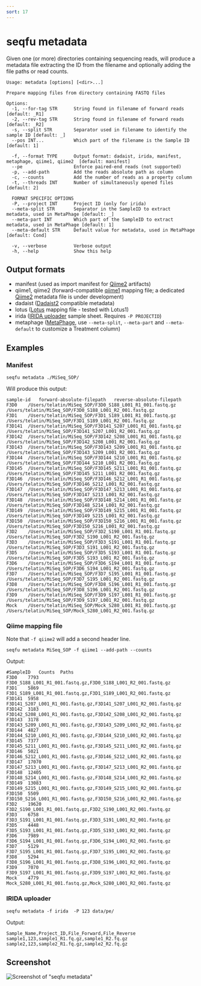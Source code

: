 ```yaml
---
sort: 17
---
```

# seqfu metadata

Given one (or more) directories containing sequencing reads,
will produce a metadata file extracting the ID from the filename
and optionally adding the file paths or read counts.

```
Usage: metadata [options] [<dir>...]

Prepare mapping files from directory containing FASTQ files

Options:
  -1, --for-tag STR      String found in filename of forward reads [default: _R1]
  -2, --rev-tag STR      String found in filename of forward reads [default: _R2]
  -s, --split STR        Separator used in filename to identify the sample ID [default: _]
  --pos INT...           Which part of the filename is the Sample ID [default: 1]

  -f, --format TYPE      Output format: dadaist, irida, manifest, metaphage, qiime1, qiime2  [default: manifest]
  --pe                   Enforce paired-end reads (not supported)
  -p, --add-path         Add the reads absolute path as column 
  -c, --counts           Add the number of reads as a property column
  -t, --threads INT      Number of simultaneously opened files [default: 2]

  FORMAT SPECIFIC OPTIONS
  -P, --project INT      Project ID (only for irida)
  --meta-split STR       Separator in the SampleID to extract metadata, used in MetaPhage [default: _]
  --meta-part INT        Which part of the SampleID to extract metadata, used in MetaPhage [default: 1]
  --meta-default STR     Default value for metadata, used in MetaPhage [default: Cond]

  -v, --verbose          Verbose output
  -h, --help             Show this help
```

## Output formats

* manifest (used as import manifest for [Qiime2](https://qiime2.org/) artifacts)
* qiime1, qiime2 (forward-compatible [qiime1](http://qiime.org/) mapping file; a dedicated [Qiime2](https://qiime2.org/) metadata file is under development)
* dadaist ([Dadaist2](quadram-institute-bioscience.github.io/dadaist2) compatible metadata)
* lotus ([Lotus](http://lotus2.earlham.ac.uk/) mapping file - tested with Lotus1)
* irida ([IRIDA uploader](https://github.com/phac-nml/irida-uploader) sample sheet. Requires `-P PROJECTID`)
* metaphage ([MetaPhage](https://mattiapandolfovr.github.io/MetaPhage), use `--meta-split`, `--meta-part` and `--meta-default` to customize a Treatment column)

## Examples

### Manifest

```
seqfu metadata ./MiSeq_SOP/
```

Will produce this output:
```
sample-id	forward-absolute-filepath	reverse-absolute-filepath
F3D0	/Users/telatin/MiSeq_SOP/F3D0_S188_L001_R1_001.fastq.gz	/Users/telatin/MiSeq_SOP/F3D0_S188_L001_R2_001.fastq.gz
F3D1	/Users/telatin/MiSeq_SOP/F3D1_S189_L001_R1_001.fastq.gz	/Users/telatin/MiSeq_SOP/F3D1_S189_L001_R2_001.fastq.gz
F3D141	/Users/telatin/MiSeq_SOP/F3D141_S207_L001_R1_001.fastq.gz	/Users/telatin/MiSeq_SOP/F3D141_S207_L001_R2_001.fastq.gz
F3D142	/Users/telatin/MiSeq_SOP/F3D142_S208_L001_R1_001.fastq.gz	/Users/telatin/MiSeq_SOP/F3D142_S208_L001_R2_001.fastq.gz
F3D143	/Users/telatin/MiSeq_SOP/F3D143_S209_L001_R1_001.fastq.gz	/Users/telatin/MiSeq_SOP/F3D143_S209_L001_R2_001.fastq.gz
F3D144	/Users/telatin/MiSeq_SOP/F3D144_S210_L001_R1_001.fastq.gz	/Users/telatin/MiSeq_SOP/F3D144_S210_L001_R2_001.fastq.gz
F3D145	/Users/telatin/MiSeq_SOP/F3D145_S211_L001_R1_001.fastq.gz	/Users/telatin/MiSeq_SOP/F3D145_S211_L001_R2_001.fastq.gz
F3D146	/Users/telatin/MiSeq_SOP/F3D146_S212_L001_R1_001.fastq.gz	/Users/telatin/MiSeq_SOP/F3D146_S212_L001_R2_001.fastq.gz
F3D147	/Users/telatin/MiSeq_SOP/F3D147_S213_L001_R1_001.fastq.gz	/Users/telatin/MiSeq_SOP/F3D147_S213_L001_R2_001.fastq.gz
F3D148	/Users/telatin/MiSeq_SOP/F3D148_S214_L001_R1_001.fastq.gz	/Users/telatin/MiSeq_SOP/F3D148_S214_L001_R2_001.fastq.gz
F3D149	/Users/telatin/MiSeq_SOP/F3D149_S215_L001_R1_001.fastq.gz	/Users/telatin/MiSeq_SOP/F3D149_S215_L001_R2_001.fastq.gz
F3D150	/Users/telatin/MiSeq_SOP/F3D150_S216_L001_R1_001.fastq.gz	/Users/telatin/MiSeq_SOP/F3D150_S216_L001_R2_001.fastq.gz
F3D2	/Users/telatin/MiSeq_SOP/F3D2_S190_L001_R1_001.fastq.gz	/Users/telatin/MiSeq_SOP/F3D2_S190_L001_R2_001.fastq.gz
F3D3	/Users/telatin/MiSeq_SOP/F3D3_S191_L001_R1_001.fastq.gz	/Users/telatin/MiSeq_SOP/F3D3_S191_L001_R2_001.fastq.gz
F3D5	/Users/telatin/MiSeq_SOP/F3D5_S193_L001_R1_001.fastq.gz	/Users/telatin/MiSeq_SOP/F3D5_S193_L001_R2_001.fastq.gz
F3D6	/Users/telatin/MiSeq_SOP/F3D6_S194_L001_R1_001.fastq.gz	/Users/telatin/MiSeq_SOP/F3D6_S194_L001_R2_001.fastq.gz
F3D7	/Users/telatin/MiSeq_SOP/F3D7_S195_L001_R1_001.fastq.gz	/Users/telatin/MiSeq_SOP/F3D7_S195_L001_R2_001.fastq.gz
F3D8	/Users/telatin/MiSeq_SOP/F3D8_S196_L001_R1_001.fastq.gz	/Users/telatin/MiSeq_SOP/F3D8_S196_L001_R2_001.fastq.gz
F3D9	/Users/telatin/MiSeq_SOP/F3D9_S197_L001_R1_001.fastq.gz	/Users/telatin/MiSeq_SOP/F3D9_S197_L001_R2_001.fastq.gz
Mock	/Users/telatin/MiSeq_SOP/Mock_S280_L001_R1_001.fastq.gz	/Users/telatin/MiSeq_SOP/Mock_S280_L001_R2_001.fastq.gz
```

### Qiime mapping file

Note that `-f qiime2` will add a second header line.

```
seqfu metadata MiSeq_SOP -f qiime1 --add-path --counts
```

Output:

```
#SampleID	Counts	Paths
F3D0	7793	F3D0_S188_L001_R1_001.fastq.gz,F3D0_S188_L001_R2_001.fastq.gz
F3D1	5869	F3D1_S189_L001_R1_001.fastq.gz,F3D1_S189_L001_R2_001.fastq.gz
F3D141	5958	F3D141_S207_L001_R1_001.fastq.gz,F3D141_S207_L001_R2_001.fastq.gz
F3D142	3183	F3D142_S208_L001_R1_001.fastq.gz,F3D142_S208_L001_R2_001.fastq.gz
F3D143	3178	F3D143_S209_L001_R1_001.fastq.gz,F3D143_S209_L001_R2_001.fastq.gz
F3D144	4827	F3D144_S210_L001_R1_001.fastq.gz,F3D144_S210_L001_R2_001.fastq.gz
F3D145	7377	F3D145_S211_L001_R1_001.fastq.gz,F3D145_S211_L001_R2_001.fastq.gz
F3D146	5021	F3D146_S212_L001_R1_001.fastq.gz,F3D146_S212_L001_R2_001.fastq.gz
F3D147	17070	F3D147_S213_L001_R1_001.fastq.gz,F3D147_S213_L001_R2_001.fastq.gz
F3D148	12405	F3D148_S214_L001_R1_001.fastq.gz,F3D148_S214_L001_R2_001.fastq.gz
F3D149	13083	F3D149_S215_L001_R1_001.fastq.gz,F3D149_S215_L001_R2_001.fastq.gz
F3D150	5509	F3D150_S216_L001_R1_001.fastq.gz,F3D150_S216_L001_R2_001.fastq.gz
F3D2	19620	F3D2_S190_L001_R1_001.fastq.gz,F3D2_S190_L001_R2_001.fastq.gz
F3D3	6758	F3D3_S191_L001_R1_001.fastq.gz,F3D3_S191_L001_R2_001.fastq.gz
F3D5	4448	F3D5_S193_L001_R1_001.fastq.gz,F3D5_S193_L001_R2_001.fastq.gz
F3D6	7989	F3D6_S194_L001_R1_001.fastq.gz,F3D6_S194_L001_R2_001.fastq.gz
F3D7	5129	F3D7_S195_L001_R1_001.fastq.gz,F3D7_S195_L001_R2_001.fastq.gz
F3D8	5294	F3D8_S196_L001_R1_001.fastq.gz,F3D8_S196_L001_R2_001.fastq.gz
F3D9	7070	F3D9_S197_L001_R1_001.fastq.gz,F3D9_S197_L001_R2_001.fastq.gz
Mock	4779	Mock_S280_L001_R1_001.fastq.gz,Mock_S280_L001_R2_001.fastq.gz
```

### IRIDA uploader

```
seqfu metadata -f irida  -P 123 data/pe/
```

Output:
```
Sample_Name,Project_ID,File_Forward,File_Reverse
sample1,123,sample1_R1.fq.gz,sample1_R2.fq.gz
sample2,123,sample2_R1.fq.gz,sample2_R2.fq.gz
```


## Screenshot

![Screenshot of "seqfu metadata"](img/screenshot-metadata.svg "SeqFu metadata")